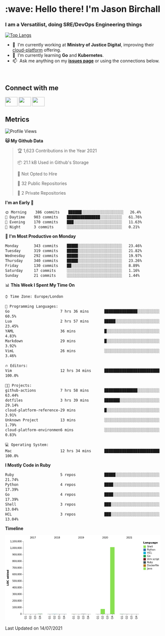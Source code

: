 <h1 align="left" id="jason-title">:wave: Hello there! I'm Jason Birchall</h1>
<h3 align="left">I am a Versatilist, doing SRE/DevOps Engineering things</h3>

[![Top Langs](https://github-readme-stats.vercel.app/api?username=jasonBirchall&show_icons=true&count_private=true&include_all_commits=true&theme=gruvbox)](https://github.com/anuraghazra/github-readme-stats)

- :office: &nbsp;I'm currently working at **Ministry of Justice Digital**, improving their [cloud-platform](https://github.com/ministryofjustice/cloud-platform) offering.
- :seedling: &nbsp;I’m currently learning **Go** and **Kubernetes**.
- :mailbox: &nbsp;Ask me anything on my **[issues page]** or using the connections below.


<br>

<h2>Connect with me</h2>
<p>
<a href="https://twitter.com/jsonBirchall" target="blank"><img align="center" src="https://cdn.jsdelivr.net/npm/simple-icons@3.0.1/icons/twitter.svg" alt="" height="30" width="40" /></a>
<a href="https://keybase.io/json0" target="blank"><img align="center" src="https://cdn.jsdelivr.net/npm/simple-icons@3.0.1/icons/keybase.svg" alt="" height="30" width="40" /></a>
<a href="https://www.reddit.com/user/kakorate" target="blank"><img align="center" src="https://cdn.jsdelivr.net/npm/simple-icons@3.0.1/icons/reddit.svg" alt="" height="30" width="40" /></a>
</p>

<h2>Metrics</h2>

<!--START_SECTION:waka-->
![Profile Views](http://img.shields.io/badge/Profile%20Views-0-blue)

**🐱 My Github Data** 

> 🏆 1,623 Contributions in the Year 2021
 > 
> 📦 21.1 kB Used in Github's Storage 
 > 
> 🚫 Not Opted to Hire
 > 
> 📜 32 Public Repositories 
 > 
> 🔑 2 Private Repositories  
 > 
**I'm an Early 🐤** 

```text
🌞 Morning    386 commits    ██████░░░░░░░░░░░░░░░░░░░   26.4% 
🌆 Daytime    903 commits    ███████████████░░░░░░░░░░   61.76% 
🌃 Evening    170 commits    ███░░░░░░░░░░░░░░░░░░░░░░   11.63% 
🌙 Night      3 commits      ░░░░░░░░░░░░░░░░░░░░░░░░░   0.21%

```
📅 **I'm Most Productive on Monday** 

```text
Monday       343 commits    █████░░░░░░░░░░░░░░░░░░░░   23.46% 
Tuesday      319 commits    █████░░░░░░░░░░░░░░░░░░░░   21.82% 
Wednesday    292 commits    █████░░░░░░░░░░░░░░░░░░░░   19.97% 
Thursday     340 commits    █████░░░░░░░░░░░░░░░░░░░░   23.26% 
Friday       130 commits    ██░░░░░░░░░░░░░░░░░░░░░░░   8.89% 
Saturday     17 commits     ░░░░░░░░░░░░░░░░░░░░░░░░░   1.16% 
Sunday       21 commits     ░░░░░░░░░░░░░░░░░░░░░░░░░   1.44%

```


📊 **This Week I Spent My Time On** 

```text
⌚︎ Time Zone: Europe/London

💬 Programming Languages: 
Go                       7 hrs 36 mins       ███████████████░░░░░░░░░░   60.5% 
Lua                      2 hrs 57 mins       █████░░░░░░░░░░░░░░░░░░░░   23.45% 
YAML                     36 mins             █░░░░░░░░░░░░░░░░░░░░░░░░   4.83% 
Markdown                 29 mins             █░░░░░░░░░░░░░░░░░░░░░░░░   3.92% 
VimL                     26 mins             ░░░░░░░░░░░░░░░░░░░░░░░░░   3.46%

🔥 Editors: 
Vim                      12 hrs 34 mins      █████████████████████████   100.0%

🐱‍💻 Projects: 
github-actions           7 hrs 58 mins       ███████████████░░░░░░░░░░   63.44% 
dotfiles                 3 hrs 39 mins       ███████░░░░░░░░░░░░░░░░░░   29.14% 
cloud-platform-reference-29 mins             █░░░░░░░░░░░░░░░░░░░░░░░░   3.91% 
Unknown Project          13 mins             ░░░░░░░░░░░░░░░░░░░░░░░░░   1.79% 
cloud-platform-environmen6 mins              ░░░░░░░░░░░░░░░░░░░░░░░░░   0.83%

💻 Operating System: 
Mac                      12 hrs 34 mins      █████████████████████████   100.0%

```

**I Mostly Code in Ruby** 

```text
Ruby                     5 repos             █████░░░░░░░░░░░░░░░░░░░░   21.74% 
Python                   4 repos             ████░░░░░░░░░░░░░░░░░░░░░   17.39% 
Go                       4 repos             ████░░░░░░░░░░░░░░░░░░░░░   17.39% 
Shell                    3 repos             ███░░░░░░░░░░░░░░░░░░░░░░   13.04% 
HCL                      3 repos             ███░░░░░░░░░░░░░░░░░░░░░░   13.04%

```


**Timeline**

![Chart not found](https://raw.githubusercontent.com/jasonBirchall/jasonBirchall/main/charts/bar_graph.png) 


 Last Updated on 14/07/2021
<!--END_SECTION:waka-->

<!-- links -->

[issues page]: https://github.com/jasonBirchall/jasonBirchall/issues "jasonBirchall/issues"
